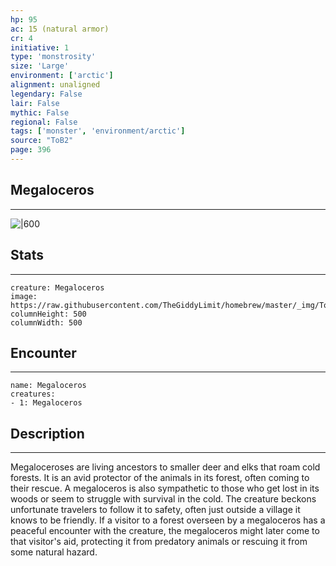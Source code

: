 ```yaml
---
hp: 95
ac: 15 (natural armor)
cr: 4
initiative: 1
type: 'monstrosity'    
size: 'Large'
environment: ['arctic']
alignment: unaligned
legendary: False
lair: False
mythic: False
regional: False
tags: ['monster', 'environment/arctic']
source: "ToB2"
page: 396
---
```


## Megaloceros
---

![|600](https://raw.githubusercontent.com/TheGiddyLimit/homebrew/master/_img/ToB2/creature/Megaloceros.webp)

## Stats
---

```statblock
creature: Megaloceros
image: https://raw.githubusercontent.com/TheGiddyLimit/homebrew/master/_img/ToB2/creature/token/Megaloceros%20%28Token%29.png
columnHeight: 500
columnWidth: 500
```

## Encounter
---

```encounter-table
name: Megaloceros
creatures:
- 1: Megaloceros
```

## Description
---
Megaloceroses are living ancestors to smaller deer and elks that roam cold forests. It is an avid protector of the animals in its forest, often coming to their rescue. A megaloceros is also sympathetic to those who get lost in its woods or seem to struggle with survival in the cold. The creature beckons unfortunate travelers to follow it to safety, often just outside a village it knows to be friendly. If a visitor to a forest overseen by a megaloceros has a peaceful encounter with the creature, the megaloceros might later come to that visitor's aid, protecting it from predatory animals or rescuing it from some natural hazard.





